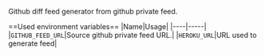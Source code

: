 Github diff feed generator from github private feed.

==Used environment variables==
|Name|Usage|
|----|-----|
|`GITHUB_FEED_URL`|Source github private feed URL.|
|`HEROKU_URL`|URL used to generate feed|
